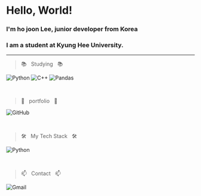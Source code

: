 Hello, World!
=============
### I'm ho joon Lee, junior developer from Korea

### I am a student at Kyung Hee University.

----------------

>📚&nbsp;&nbsp; Studying &nbsp;&nbsp;📚

![Python](https://img.shields.io/badge/python-3670A0?style=for-the-badge&logo=python&logoColor=ffdd54) ![C++](https://img.shields.io/badge/c++-%2300599C.svg?style=for-the-badge&logo=c%2B%2B&logoColor=white) ![Pandas](https://img.shields.io/badge/pandas-%23150458.svg?style=for-the-badge&logo=pandas&logoColor=white)

<br/>

>💾&nbsp;&nbsp; portfolio &nbsp;&nbsp;💾

![GitHub](https://img.shields.io/badge/github-%23121011.svg?style=for-the-badge&logo=github&logoColor=white)

<br/>

>🛠&nbsp;&nbsp; My Tech Stack &nbsp;&nbsp;🛠

![Python](https://img.shields.io/badge/python-3670A0?style=for-the-badge&logo=python&logoColor=ffdd54)

<br/>

>📫&nbsp;&nbsp; Contact &nbsp;&nbsp;📫

![Gmail](https://img.shields.io/badge/qwe4229093@gmail.com-D14836?style=for-the-badge&logo=gmail&logoColor=white)



<!--
**monolail/monolail** is a ✨ _special_ ✨ repository because its `README.md` (this file) appears on your GitHub profile.

Here are some ideas to get you started:

- 🔭 I’m currently working on ...
- 🌱 I’m currently learning ...
- 👯 I’m looking to collaborate on ...
- 🤔 I’m looking for help with ...
- 💬 Ask me about ...
- 📫 How to reach me: ...
- 😄 Pronouns: ...
- ⚡ Fun fact: ...
-->
